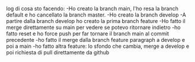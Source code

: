 log di cosa sto facendo:
-Ho creato la branch main, l'ho resa la branch default e ho cancellato la branch master.
-Ho creato la branch develop
-A partire dalla branch develop ho creato la prima branch feature
-Ho fatto il merge direttamente su main per vedere se potevo ritornare indietro
-ho fatto reset e ho force push per far tornare il branch main al commit precedente
-ho fatto il merge dalla branch feature paragraph a develop e poi a main
-ho fatto altra feature: lo sfondo che cambia, merge a develop e poi richiesta di pull direttamente da github
